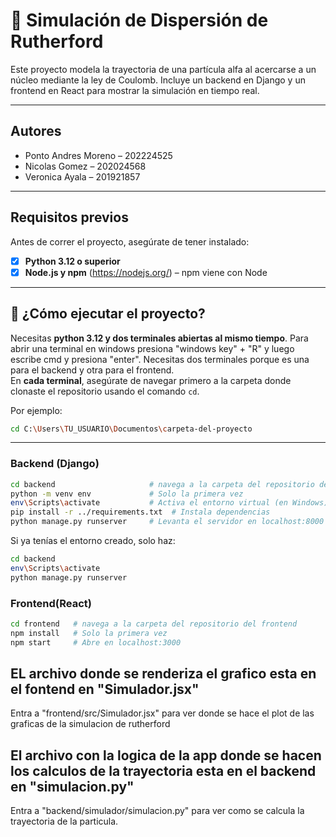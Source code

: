 # 📡 Simulación de Dispersión de Rutherford

Este proyecto modela la trayectoria de una partícula alfa al acercarse a un núcleo mediante la ley de Coulomb. Incluye un backend en Django y un frontend en React para mostrar la simulación en tiempo real.

---
## Autores

- Ponto Andres Moreno – 202224525  
- Nicolas Gomez – 202024568  
- Veronica Ayala – 201921857


---

## Requisitos previos

Antes de correr el proyecto, asegúrate de tener instalado:

- [x] **Python 3.12 o superior**
- [x] **Node.js y npm** (https://nodejs.org/) – npm viene con Node

---

## 🚀 ¿Cómo ejecutar el proyecto?

Necesitas **python 3.12 y dos terminales abiertas al mismo tiempo**. Para abrir una terminal en windows presiona "windows key" + "R" y luego escribe cmd y presiona "enter". Necesitas dos terminales porque es una para el backend y otra para el frontend.  
En **cada terminal**, asegúrate de navegar primero a la carpeta donde clonaste el repositorio usando el comando `cd`.

Por ejemplo:
```bash
cd C:\Users\TU_USUARIO\Documentos\carpeta-del-proyecto
```

---

### Backend (Django)

```bash
cd backend                     # navega a la carpeta del repositorio del backend
python -m venv env             # Solo la primera vez
env\Scripts\activate           # Activa el entorno virtual (en Windows)
pip install -r ../requirements.txt  # Instala dependencias
python manage.py runserver     # Levanta el servidor en localhost:8000
```

Si ya tenías el entorno creado, solo haz: 
```bash
cd backend 
env\Scripts\activate 
python manage.py runserver
```
### Frontend(React)
```bash
cd frontend   # navega a la carpeta del repositorio del frontend
npm install   # Solo la primera vez
npm start     # Abre en localhost:3000
```

## EL archivo donde se renderiza el grafico esta en el fontend en "Simulador.jsx"
Entra a "frontend/src/Simulador.jsx" para ver donde se hace el plot de las graficas de la simulacion de rutherford

## El archivo con la logica de la app donde se hacen los calculos de la trayectoria esta en el backend en "simulacion.py"
Entra a "backend/simulador/simulacion.py" para ver como se calcula la trayectoria de la particula.
